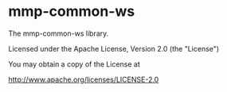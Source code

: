 mmp-common-ws
=============

The mmp-common-ws library.

Licensed under the Apache License, Version 2.0 (the "License")

You may obtain a copy of the License at

http://www.apache.org/licenses/LICENSE-2.0

